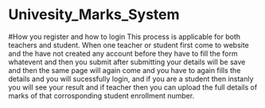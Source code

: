 ﻿# Univesity_Marks_System
#How you register and how to login
This process is applicable for both teachers and student. When one teacher or student first come to website and the have not created any account before they have to fill the form whatevent and then you submit after submitting your details will be save and then the same page will again come and you have to again fills the details and you will sucessfully login, and if you are a student then instanly you will see your result and if teacher then you can upload the full details of marks of that corrosponding student enrollment number.
